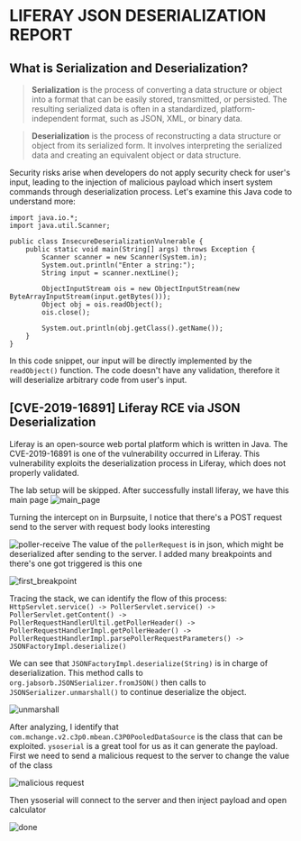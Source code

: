 LIFERAY JSON DESERIALIZATION REPORT
========================
What is Serialization and Deserialization?
---------
>**Serialization** is the process of converting a data structure or object into a format that can be easily stored, transmitted, or persisted. The resulting serialized data is often in a standardized, platform-independent format, such as JSON, XML, or binary data.


>**Deserialization** is the process of reconstructing a data structure or object from its serialized form. It involves interpreting the serialized data and creating an equivalent object or data structure.

Security risks arise when developers do not apply security check for user's input, leading to the injection of malicious payload which insert system commands through deserialization process. Let's examine this Java code to understand more:
```
import java.io.*;
import java.util.Scanner;

public class InsecureDeserializationVulnerable {
    public static void main(String[] args) throws Exception {
        Scanner scanner = new Scanner(System.in);
        System.out.println("Enter a string:");
        String input = scanner.nextLine();

        ObjectInputStream ois = new ObjectInputStream(new ByteArrayInputStream(input.getBytes()));
        Object obj = ois.readObject();
        ois.close();

        System.out.println(obj.getClass().getName());
    }
}
```
In this code snippet, our input will be directly implemented by the `readObject()` function. The code doesn't have any validation, therefore it will deserialize arbitrary code from user's input.

[CVE-2019-16891] Liferay RCE via JSON Deserialization
---------

Liferay is an open-source web portal platform which is written in Java. The CVE-2019-16891 is one of the vulnerability occurred in Liferay. This vulnerability exploits the deserialization process in Liferay, which does not properly validated.

The lab setup will be skipped. After successfully install liferay, we have this main page
![main_page]()

Turning the intercept on in Burpsuite, I notice that there's a POST request send to the server with request body looks interesting

![poller-receive]()
The value of the `pollerRequest` is in json, which might be deserialized after sending to the server.
I added many breakpoints and there's one got triggered is this one

![first_breakpoint]()

Tracing the stack, we can identify the flow of this process:
```HttpServlet.service() -> PollerServlet.service() -> PollerServlet.getContent() -> PollerRequestHandlerUltil.getPollerHeader() -> PollerRequestHandlerImpl.getPollerHeader() -> PollerRequestHandlerImpl.parsePollerRequestParameters() -> JSONFactoryImpl.deserialize()```

We can see that `JSONFactoryImpl.deserialize(String)`  is in charge of deserialization. This method calls to `org.jabsorb.JSONSerializer.fromJSON()` then calls to `JSONSerializer.unmarshall()` to continue deserialize the object.

![unmarshall]()


After analyzing, I identify that `com.mchange.v2.c3p0.mbean.C3P0PooledDataSource` is the class that can be exploited. `ysoserial` is a great tool for us as it can generate the payload. 
 First we need to send a malicious request to the server to change the value of the class
 
 ![malicious request]()

Then ysoserial will connect to the server and then inject payload and open calculator

![done]()
